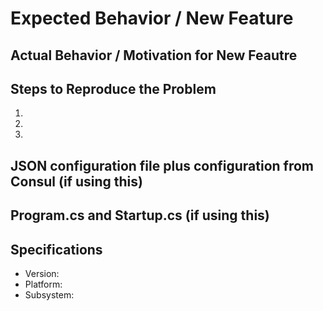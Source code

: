 # Expected Behavior / New Feature

## Actual Behavior / Motivation for New Feautre

## Steps to Reproduce the Problem

  1.
  2.
  3.

## JSON configuration file plus configuration from Consul (if using this)

## Program.cs and Startup.cs (if using this)

## Specifications

  - Version:
  - Platform:
  - Subsystem:

